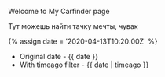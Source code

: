 ---
---

Welcome to My Carfinder page

Тут можешь найти тачку мечты, чувак

{% assign date = '2020-04-13T10:20:00Z' %}

- Original date - {{ date }}
- With timeago filter - {{ date | timeago }}